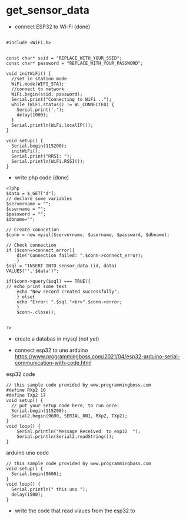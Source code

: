 # get_sensor_data

- connect ESP32 to Wi-Fi (done) 

```

#include <WiFi.h>


const char* ssid = "REPLACE_WITH_YOUR_SSID";
const char* password = "REPLACE_WITH_YOUR_PASSWORD";

void initWiFi() {
  //set in station mode
  WiFi.mode(WIFI_STA);
  //connect to network
  WiFi.begin(ssid, password);
  Serial.print("Connecting to WiFi ..");
  while (WiFi.status() != WL_CONNECTED) {
    Serial.print('.');
    delay(1000);
  }
  Serial.println(WiFi.localIP());
}

void setup() {
  Serial.begin(115200);
  initWiFi();
  Serial.print("RRSI: ");
  Serial.println(WiFi.RSSI());
}
``` 

- write php code (done)

```
<?php
$data = $_GET["d"];
// declare some variables 
$servername = "";
$username = "";
$password = "";
$dbname="";

// Create conncetion 
$conn = new mysql($servername, $username, $password, $dbname);

// Check connection 
if ($conn=>connect_error){
	die("Connection failed: ".$conn->connect_error);
	}
$sql = "INSERT INTO sensor_data (id, data)
VALUES('','$data')";

if($conn->query($sql) === TRUE){
// echo print some text 
	echo "New record created successfully";
	} else{
	echo "Error: ".$sql."<br>".$conn->error;
	}
	$conn-.close();
	

?>

``` 

- create a databas in mysql (not yet)

- connect esp32 to uno arduino 
https://www.programmingboss.com/2021/04/esp32-arduino-serial-communication-with-code.html 


esp32 code 
``` 
// this sample code provided by www.programmingboss.com
#define RXp2 16
#define TXp2 17
void setup() {
  // put your setup code here, to run once:
  Serial.begin(115200);
  Serial2.begin(9600, SERIAL_8N1, RXp2, TXp2);
}
void loop() {
    Serial.println("Message Received  to esp32  ");
    Serial.println(Serial2.readString());
}
``` 


arduino uno code 

```
// this sample code provided by www.programmingboss.com
void setup() {
  Serial.begin(9600);
}
void loop() {
  Serial.println(" this uno ");
  delay(1500);
}
```



- write the code that read vlaues from the esp32 to 
